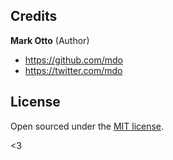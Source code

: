 ## Credits

**Mark Otto** (Author)

- <https://github.com/mdo>
- <https://twitter.com/mdo>

## License

Open sourced under the [MIT license](LICENSE.md).

<3